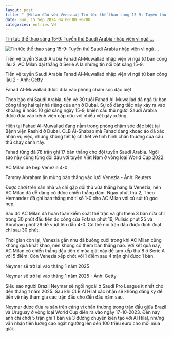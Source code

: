 ```yaml
---
layout: post
title: " [Milan đấu với Venezia] Tin tức thể thao sáng 15-9: Tuyển thủ Saudi Arabia nhập viện vì ngã ..."
date: Sun, 15 Sep 2024 04:00:00 +0700
categories: entries VN
---
```

[Tin tức thể thao sáng 15-9: Tuyển thủ Saudi Arabia nhập viện vì ngã ...](https://tuoitre.vn/tin-tuc-the-thao-sang-15-9-tuyen-thu-saudi-arabia-nhap-vien-vi-nga-tu-lau-2-ac-milan-dai-thang-20240915044139819.htm)

![Tin tức thể thao sáng 15-9: Tuyển thủ Saudi Arabia nhập viện vì ngã ...](https://cdn1.tuoitre.vn/thumb_w/1200/471584752817336320/2024/9/15/fahad-al-mowalledpng-1-1726350085452189644794-0-0-335-640-crop-1726351963569622029601.png)

Tiền vệ tuyển Saudi Arabia Fahad Al-Muwallad nhập viện vì ngã từ ban công lầu 2, AC Milan đại thắng ở Serie A là những tin nổi bật sáng 15-9.

Tiền vệ tuyển Saudi Arabia Fahad Al-Muwallad nhập viện vì ngã từ ban công lầu 2 - Ảnh: Getty

Fahad Al-Muwallad được đưa vào phòng chăm sóc đặc biệt

Theo báo chí Saudi Arabia, tiền vệ 30 tuổi Fahad Al-Muwallad đã ngã từ ban công tầng hai tại nhà riêng của anh ở Dubai. Sự cố đáng tiếc này xảy ra vào khoảng 9 hoặc 10 giờ sáng ngày 15-9, khiến cầu thủ người Saudi Arabia được đưa vào bệnh viện cấp cứu với nhiều vết gãy xương.

Hiện tại Fahad Al-Muwallad đang nằm trong phòng chăm sóc đặc biệt tại Bệnh viện Rashid ở Dubai. CLB Al-Shabab mà Fahad đang khoác áo đã xác nhận vụ việc, nhưng không tiết lộ chi tiết về tình hình chấn thương của cầu thủ chạy cánh này.

Fahad từng đá 78 trận ghi 17 bàn thắng cho đội tuyển Saudi Arabia. Ngôi sao này cũng từng đối đầu với tuyển Việt Nam ở vòng loại World Cup 2022.

AC Milan đè bẹp Venezia 4-0

Tammy Abraham ăn mừng bàn thắng vào lưới Venezia - Ảnh: Reuters

Được chơi trên sân nhà và chỉ gặp đối thủ vừa thăng hạng là Venezia, nên AC Milan đã dễ dàng có được chiến thắng đậm. Ngay phút thứ 2, Theo Hernandez đã ghi bàn thắng mở tỉ số 1-0 cho AC Milan với cú sút từ góc hẹp.

Sau đó AC Milan đã hoàn toàn kiểm soát thế trận và ghi thêm 3 bàn nữa chỉ trong 30 phút đầu tiên do công của Fofana phút 16, Pulisic phút 25 và Abraham phút 29 để vượt lên dẫn 4-0. Có thể nói trận đấu được định đoạt chỉ sau 30 phút.

Thời gian còn lại, Venezia gần như đã buông xuôi trong khi AC Milan cũng không quá khát khao, nên không có thêm bàn thắng nào. Với kết quả này, AC Milan có chiến thắng đầu tiên ở mùa giải này để tạm xếp thứ 8 ở Serie A với 5 điểm. Còn Venezia xếp chót với 1 điểm sau 4 trận ghi được 1 bàn.

Neymar sẽ trở lại vào tháng 1 năm 2025

Neymar sẽ trở lại vào tháng 1 năm 2025 - Ảnh: Getty

Siêu sao người Brazil Neymar sẽ ngồi ngoài ở Saudi Pro League ít nhất cho đến tháng 1 năm 2025. Sau khi CLB Al Hilal xác nhận sẽ không đăng ký để tiền vệ này tham gia các trận đấu cho đến đầu năm sau.

Neymar được đưa ra sân trên cáng vì chấn thương trong trận đấu giữa Brazil và Uruguay ở vòng loại World Cup diễn ra vào ngày 17-10-2023. Đến nay anh chỉ chơi 5 trận ghi 1 bàn và 3 đường chuyền kiến tạo với Al Hilal, nhưng vẫn nhận tiền lương cao ngất ngưỡng lên đến 100 triệu euro cho mỗi mùa giải.

